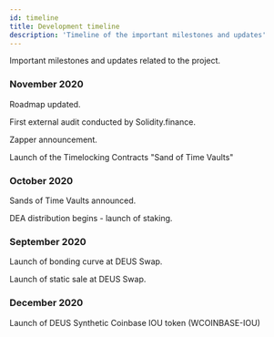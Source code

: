 ```yaml
---
id: timeline
title: Development timeline
description: 'Timeline of the important milestones and updates'
---
```

Important milestones and updates related to the project.


### November 2020

Roadmap updated. 

First external audit conducted by Solidity.finance.

Zapper announcement.

Launch of the Timelocking Contracts "Sand of Time Vaults"




### October 2020
Sands of Time Vaults announced.

DEA distribution begins - launch of staking.



### September 2020
Launch of bonding curve at DEUS Swap.

Launch of static sale at DEUS Swap.



### December 2020
Launch of DEUS Synthetic Coinbase IOU token (WCOINBASE-IOU)
